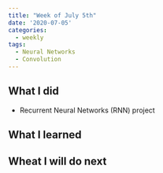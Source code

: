 ```yaml
---
title: "Week of July 5th"
date: '2020-07-05'
categories:
  - weekly
tags:
  - Neural Networks
  - Convolution
---
```


## What I did

- Recurrent Neural Networks (RNN) project

## What I learned

## Wheat I will do next
